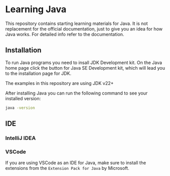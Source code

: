 # Learning Java

This repository contains starting learning materials for Java. It is not replacement for the official documentation, just to give you an idea for how Java works. For detailed info refer to the documentation.

## Installation

To run Java programs you need to insall JDK Development kit. On the Java home page click the button for Java SE Development kit, which will lead you to the installation page for JDK.

The examples in this repository are using JDK v22+

After installing Java you can run the following command to see your installed version:

```bash
java -version
```

## IDE

### IntelliJ IDEA

### VSCode

If you are using VSCode as an IDE for Java, make sure to install the extensions from the `Extension Pack for Java` by Microsoft.
